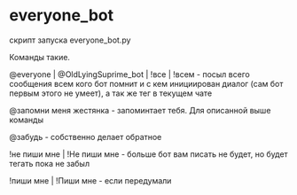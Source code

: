 # everyone_bot

скрипт запуска everyone_bot.py

Команды такие.

@everyone | @OldLyingSuprime_bot | !все | !всем - посыл всего сообщения всем кого бот помнит и с кем инициирован диалог (сам бот первым этого не умеет), а так же тег в текущем чате

@запомни меня жестянка - запоминтает тебя. Для описанной выше команды

@забудь - собственно делает обратное

!не пиши мне | !Не пиши мне - больше бот вам писать не будет, но будет тегать пока не забыл

!пиши мне | !Пиши мне - если передумали
